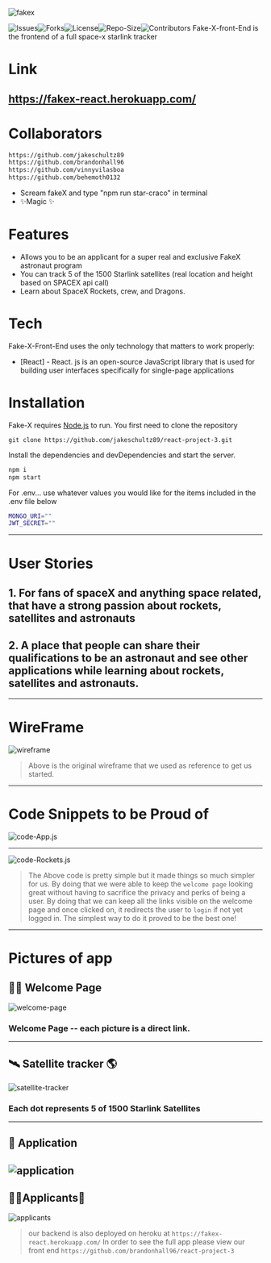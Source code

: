![fakex](https://imgur.com/dD1ukPU.png)
<!-- ![react-logo](https://upload.wikimedia.org/wikipedia/commons/thumb/a/a7/React-icon.svg/1280px-React-icon.svg.png) -->
<!-- ![](https://i.imgur.com/ikboIVi.png) -->
![Issues](https://img.shields.io/github/issues/brandonhall96/react-project-3)![Forks](https://img.shields.io/github/forks/brandonhall96/react-project-3)![License](https://img.shields.io/github/stars/brandonhall96/react-project-3)![Repo-Size](	https://img.shields.io/github/license/brandonhall96/react-project-3)![Contributors](https://img.shields.io/github/contributors/brandonhall96/Project-3-Backend)
Fake-X-front-End is the frontend of a full space-x starlink tracker 
# Link
## https://fakex-react.herokuapp.com/
# Collaborators
 ```sh
 https://github.com/jakeschultz89
 https://github.com/brandonhall96
 https://github.com/vinnyvilasboa
 https://github.com/behemoth0132
 ```
- Scream fakeX and type "npm run star-craco" in terminal
- ✨Magic ✨

# Features
- Allows you to be an applicant for a super real and exclusive FakeX astronaut program
- You can track 5 of the 1500 Starlink satellites (real location and height based on SPACEX api call)
- Learn about SpaceX Rockets, crew, and Dragons.
# Tech
Fake-X-Front-End uses the only technology that matters to work properly:
- [React] - React. js is an open-source JavaScript library that is used for building user interfaces specifically for single-page applications

# Installation
Fake-X requires [Node.js](https://nodejs.org/) to run.
You first need to clone the repository
```
git clone https://github.com/jakeschultz89/react-project-3.git
```
Install the dependencies and devDependencies and start the server.
```sh
npm i
npm start
```
For .env... use whatever values you would like for the items included in the .env file below
```sh
MONGO_URI=""
JWT_SECRET=""
```
---
# User Stories 
## 1. For fans of spaceX and anything space related, that have a strong passion about rockets, satellites and astronauts
## 2. A place that people can share their qualifications to be an astronaut and see other applications while learning about rockets, satellites and astronauts. 
---
# WireFrame
![wireframe](https://imgur.com/9GN3TXS.png)
> Above is the original wireframe that we used as reference to get us started.
---
# Code Snippets to be Proud of 
![code-App.js](https://imgur.com/IpXH2Xl.png)

--- 

![code-Rockets.js](https://imgur.com/lyqMOj4.png)
> The Above code is pretty simple but it made things so much simpler for us. By doing that we were able to keep the ```welcome page``` looking great without having to sacrifice the privacy and perks of being a user. By doing that we can keep all the links visible on the welcome page and once clicked on, it redirects the user to ```login``` if not yet logged in. The simplest way to do it proved to be the best one!
---
# Pictures of app
## 🙋‍♂️ Welcome Page 
![welcome-page](https://imgur.com/SPfidIF.png)
### Welcome Page -- each picture is a direct link.
---
## 🛰 Satellite tracker 🌎
![satellite-tracker](https://imgur.com/bcegtlt.png)
### Each dot represents 5 of 1500 Starlink Satellites 
---
## 📝 Application
![application](https://imgur.com/5DX0M1A.png)
---
## 🧑‍🚀Applicants🚀
![applicants](https://imgur.com/Dt6M6Yp.png)
> our backend is also deployed on heroku at ```https://fakex-react.herokuapp.com/```
> In order to see the full app please view our front end ```https://github.com/brandonhall96/react-project-3```
